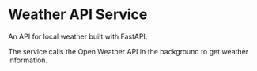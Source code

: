 # Weather API Service

An API for local weather built with FastAPI.

The service calls the Open Weather API in the background to get weather information.